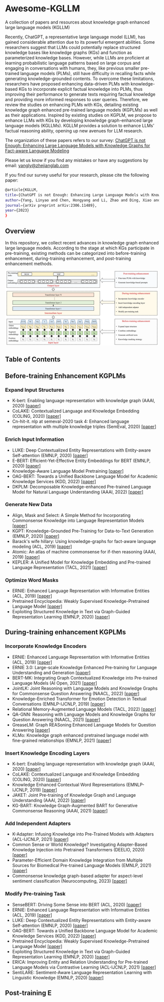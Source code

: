 # Awesome-KGLLM
A collection of papers and resources about knowledge graph enhanced large language models (KGLLM)

Recently, ChatGPT, a representative large language model (LLM), has gained considerable attention due to its powerful emergent abilities. Some researchers suggest that LLMs could potentially replace structured knowledge bases like knowledge graphs (KGs) and function as parameterized knowledge bases. However, while LLMs are proficient at learning probabilistic language patterns based on large corpus and engaging in conversations with humans, they, like previous smaller pre-trained language models (PLMs), still have difficulty in recalling facts while generating knowledge-grounded contents. To overcome these limitations, researchers have proposed enhancing data-driven PLMs with knowledge-based KGs to incorporate explicit factual knowledge into PLMs, thus improving their performance to generate texts requiring factual knowledge and providing more informed responses to user queries. Therefore, we review the studies on enhancing PLMs with KGs, detailing existing knowledge graph enhanced pre-trained language models (KGPLMs) as well as their applications. Inspired by existing studies on KGPLM, we propose to enhance LLMs with KGs by developing knowledge graph-enhanced large language models (KGLLMs). KGLLM provides a solution to enhance LLMs' factual reasoning ability, opening up new avenues for LLM research.

The organization of these papers refers to our survey: [ChatGPT is not Enough: Enhancing Large Language Models with Knowledge Graphs for Fact-aware Language Modeling](https://arxiv.org/abs/2306.11489 "悬停显示")

Please let us know if you find any mistakes or have any suggestions by email: yangly@zhejianglab.com

If you find our survey useful for your research, please cite the following paper:
```bash
@article{KGLLM,
title={ChatGPT is not Enough: Enhancing Large Language Models with Knowledge Graphs for Fact-aware Language Modeling},
author={Yang, Linyao and Chen, Hongyang and Li, Zhao and Ding, Xiao and Wu, Xindong},
journal={arXiv preprint arXiv:2306.11489},
year={2023}
}
```

## Overview
In this repository, we collect recent advances in knowledge graph enhanced large language models. According to the stage at which KGs participate in pre-training, existing methods can be categorized into before-training enhancement, during-training enhancement, and post-training enhancement methods.

<img src="figs/KGPLM-framework.png" width = "800" />

## Table of Contents

## Before-training Enhancement KGPLMs
### Expand Input Structures
- K-bert: Enabling language representation with knowledge graph (AAAI, 2020) [[paper]](https://ojs.aaai.org/index.php/AAAI/article/view/5681/5537)
- CoLAKE: Contextualized Language and Knowledge Embedding (COLING, 2020) [[paper]](https://aclanthology.org/2020.coling-main.327/)
- Cn-hit-it. nlp at semeval-2020 task 4: Enhanced language representation with multiple knowledge triples (SemEval, 2020) [[paper]](https://aclanthology.org/2020.semeval-1.60/)

### Enrich Input Information
- LUKE: Deep Contextualized Entity Representations with Entity-aware Self-attention (EMNLP, 2020) [[paper]](https://aclanthology.org/2020.emnlp-main.523/)
- E-BERT: Efficient-Yet-Effective Entity Embeddings for BERT (EMNLP, 2020) [[paper]](https://aclanthology.org/2020.findings-emnlp.71/)
- Knowledge-Aware Language Model Pretraining [[paper]](https://arxiv.org/abs/2007.00655)
- OAG-BERT: Towards a Unified Backbone Language Model for Academic Knowledge Services (KDD, 2022) [[paper]](https://dl.acm.org/doi/abs/10.1145/3534678.3539210)
- DKPLM: Decomposable Knowledge-enhanced Pre-trained Language Model for Natural Language Understanding (AAAI, 2022) [[paper]](https://ojs.aaai.org/index.php/AAAI/article/view/21425/21174)

### Generate New Data
- Align, Mask and Select: A Simple Method for Incorporating Commonsense Knowledge into Language Representation Models [[paper]](https://arxiv.org/abs/1908.06725)
- KGPT: Knowledge-Grounded Pre-Training for Data-to-Text Generation (EMNLP, 2020) [[paper]](https://aclanthology.org/2020.emnlp-main.697/)
- Barack's wife hillary: Using knowledge-graphs for fact-aware language modeling (ACL, 2019) [[paper]](https://aclanthology.org/P19-1598.pdf)
- Atomic: An atlas of machine commonsense for if-then reasoning (AAAI, 2019) [[paper]](https://ojs.aaai.org/index.php/AAAI/article/view/4160/4038)
- KEPLER: A Unified Model for Knowledge Embedding and Pre-trained Language Representation (TACL, 2021) [[paper]](https://aclanthology.org/2021.tacl-1.11.pdf)

### Optimize Word Masks
- ERNIE: Enhanced Language Representation with Informative Entities (ACL, 2019) [[paper]](https://aclanthology.org/P19-1139/)
- Pretrained Encyclopedia: Weakly Supervised Knowledge-Pretrained Language Model [[paper]](https://arxiv.org/abs/1912.09637)
- Exploiting Structured Knowledge in Text via Graph-Guided Representation Learning (EMNLP, 2020) [[paper]](https://aclanthology.org/2020.emnlp-main.722.pdf)

## During-training enhancement KGPLMs
### Incorporate Knowledge Encoders
- ERNIE: Enhanced Language Representation with Informative Entities (ACL, 2019) [[paper]](https://aclanthology.org/P19-1139/)
- ERNIE 3.0: Large-scale Knowledge Enhanced Pre-training for Language Understanding and Generation [[paper]](https://arxiv.org/abs/2107.02137)
- BERT-MK: Integrating Graph Contextualized Knowledge into Pre-trained Language Models (AI Open, 2021) [[paper]](https://www.sciencedirect.com/science/article/pii/S2666651021000188)
- JointLK: Joint Reasoning with Language Models and Knowledge Graphs for Commonsense Question Answering (NAACL, 2022) [[paper]](https://aclanthology.org/2022.naacl-main.372/)
- Knowledge-Enriched Transformer for Emotion Detection in Textual Conversations (EMNLP-IJCNLP, 2019) [[paper]](https://aclanthology.org/D19-1016/)
- Relational Memory-Augmented Language Models (TACL, 2022) [[paper]](https://aclanthology.org/2022.tacl-1.32/)
- QA-GNN: Reasoning with Language Models and Knowledge Graphs for Question Answering (NAACL, 2021) [[paper]](https://aclanthology.org/2021.naacl-main.45/)
- GreaseLM: Graph REASoning Enhanced Language Models for Question Answering [[paper]](https://arxiv.org/abs/2201.08860)
- KLMo: Knowledge graph enhanced pretrained language model with fine-grained relationships (EMNLP, 2021) [[paper]](https://aclanthology.org/2021.findings-emnlp.384.pdf)

### Insert Knowledge Encoding Layers
- K-bert: Enabling language representation with knowledge graph (AAAI, 2020) [[paper]](https://ojs.aaai.org/index.php/AAAI/article/view/5681/5537)
- CoLAKE: Contextualized Language and Knowledge Embedding (COLING, 2020) [[paper]](https://aclanthology.org/2020.coling-main.327/)
- Knowledge Enhanced Contextual Word Representations (EMNLP-IJCNLP, 2019) [[paper]](https://aclanthology.org/D19-1005/)
- JAKET: Joint Pre-training of Knowledge Graph and Language Understanding (AAAI, 2022) [[paper]](https://ojs.aaai.org/index.php/AAAI/article/view/21417/21166)
- KG-BART: Knowledge Graph-Augmented BART for Generative Commonsense Reasoning (AAAI, 2021) [[paper]](https://ojs.aaai.org/index.php/AAAI/article/view/16796/16603)

### Add Independent Adapters
- K-Adapter: Infusing Knowledge into Pre-Trained Models with Adapters (ACL-IJCNLP, 2021) [[paper]](https://aclanthology.org/2021.findings-acl.121.pdf)
- Common Sense or World Knowledge? Investigating Adapter-Based Knowledge Injection into Pretrained Transformers (DEELIO, 2020) [[paper]](https://aclanthology.org/2020.deelio-1.5/)
- Parameter-Efficient Domain Knowledge Integration from Multiple Sources for Biomedical Pre-trained Language Models (EMNLP, 2021) [[paper]](https://aclanthology.org/2021.findings-emnlp.325/)
- Commonsense knowledge graph-based adapter for aspect-level sentiment classification (Neurocomputing, 2023) [[paper]](https://www.sciencedirect.com/science/article/pii/S0925231223002229)

### Modify Pre-training Task
- SenseBERT: Driving Some Sense into BERT (ACL, 2020) [[paper]](https://aclanthology.org/2020.acl-main.423/)
- ERNIE: Enhanced Language Representation with Informative Entities (ACL, 2019) [[paper]](https://aclanthology.org/P19-1139/)
- LUKE: Deep Contextualized Entity Representations with Entity-aware Self-attention (EMNLP, 2020) [[paper]](https://aclanthology.org/2020.emnlp-main.523/)
- OAG-BERT: Towards a Unified Backbone Language Model for Academic Knowledge Services (KDD, 2022) [[paper]](https://dl.acm.org/doi/abs/10.1145/3534678.3539210)
- Pretrained Encyclopedia: Weakly Supervised Knowledge-Pretrained Language Model [[paper]](https://arxiv.org/abs/1912.09637)
- Exploiting Structured Knowledge in Text via Graph-Guided Representation Learning (EMNLP, 2020) [[paper]](https://aclanthology.org/2020.emnlp-main.722.pdf)
- ERICA: Improving Entity and Relation Understanding for Pre-trained Language Models via Contrastive Learning (ACL-IJCNLP, 2021) [[paper]](https://aclanthology.org/2021.acl-long.260/)
- SentiLARE: Sentiment-Aware Language Representation Learning with Linguistic Knowledge (EMNLP, 2020) [[paper]](https://aclanthology.org/2020.emnlp-main.567/)

## Post-training E
